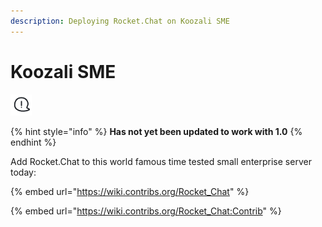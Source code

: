 ```yaml
---
description: Deploying Rocket.Chat on Koozali SME
---
```


# Koozali SME

![](<../../../.gitbook/assets/image (2).png>)

{% hint style="info" %}
**Has not yet been updated to work with 1.0**
{% endhint %}

Add Rocket.Chat to this world famous time tested small enterprise server today:

{% embed url="https://wiki.contribs.org/Rocket_Chat" %}

{% embed url="https://wiki.contribs.org/Rocket_Chat:Contrib" %}
